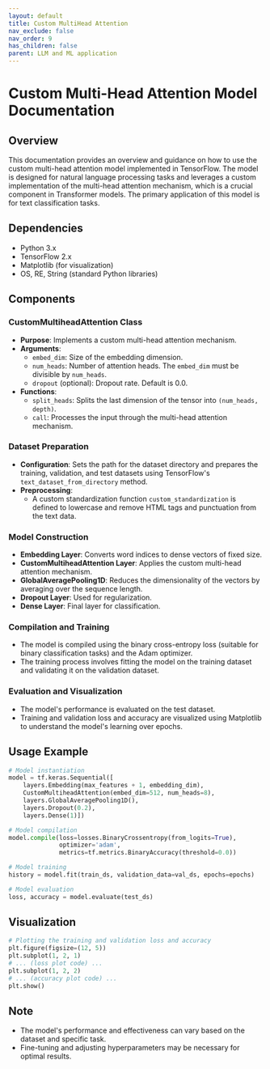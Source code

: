 ```yaml
---
layout: default
title: Custom MultiHead Attention
nav_exclude: false
nav_order: 9
has_children: false
parent: LLM and ML application
---
```


# Custom Multi-Head Attention Model Documentation

## Overview
This documentation provides an overview and guidance on how to use the custom multi-head attention model implemented in TensorFlow. The model is designed for natural language processing tasks and leverages a custom implementation of the multi-head attention mechanism, which is a crucial component in Transformer models. The primary application of this model is for text classification tasks.

## Dependencies
- Python 3.x
- TensorFlow 2.x
- Matplotlib (for visualization)
- OS, RE, String (standard Python libraries)

## Components

### CustomMultiheadAttention Class
- **Purpose**: Implements a custom multi-head attention mechanism.
- **Arguments**:
  - `embed_dim`: Size of the embedding dimension.
  - `num_heads`: Number of attention heads. The `embed_dim` must be divisible by `num_heads`.
  - `dropout` (optional): Dropout rate. Default is 0.0.
- **Functions**:
  - `split_heads`: Splits the last dimension of the tensor into `(num_heads, depth)`.
  - `call`: Processes the input through the multi-head attention mechanism.

### Dataset Preparation
- **Configuration**: Sets the path for the dataset directory and prepares the training, validation, and test datasets using TensorFlow's `text_dataset_from_directory` method.
- **Preprocessing**:
  - A custom standardization function `custom_standardization` is defined to lowercase and remove HTML tags and punctuation from the text data.

### Model Construction
- **Embedding Layer**: Converts word indices to dense vectors of fixed size.
- **CustomMultiheadAttention Layer**: Applies the custom multi-head attention mechanism.
- **GlobalAveragePooling1D**: Reduces the dimensionality of the vectors by averaging over the sequence length.
- **Dropout Layer**: Used for regularization.
- **Dense Layer**: Final layer for classification.

### Compilation and Training
- The model is compiled using the binary cross-entropy loss (suitable for binary classification tasks) and the Adam optimizer.
- The training process involves fitting the model on the training dataset and validating it on the validation dataset.

### Evaluation and Visualization
- The model's performance is evaluated on the test dataset.
- Training and validation loss and accuracy are visualized using Matplotlib to understand the model's learning over epochs.

## Usage Example
```python
# Model instantiation
model = tf.keras.Sequential([
    layers.Embedding(max_features + 1, embedding_dim),
    CustomMultiheadAttention(embed_dim=512, num_heads=8),
    layers.GlobalAveragePooling1D(),
    layers.Dropout(0.2),
    layers.Dense(1)])

# Model compilation
model.compile(loss=losses.BinaryCrossentropy(from_logits=True),
              optimizer='adam',
              metrics=tf.metrics.BinaryAccuracy(threshold=0.0))

# Model training
history = model.fit(train_ds, validation_data=val_ds, epochs=epochs)

# Model evaluation
loss, accuracy = model.evaluate(test_ds)
```

## Visualization
```python
# Plotting the training and validation loss and accuracy
plt.figure(figsize=(12, 5))
plt.subplot(1, 2, 1)
# ... (loss plot code) ...
plt.subplot(1, 2, 2)
# ... (accuracy plot code) ...
plt.show()
```

## Note
- The model's performance and effectiveness can vary based on the dataset and specific task.
- Fine-tuning and adjusting hyperparameters may be necessary for optimal results.


